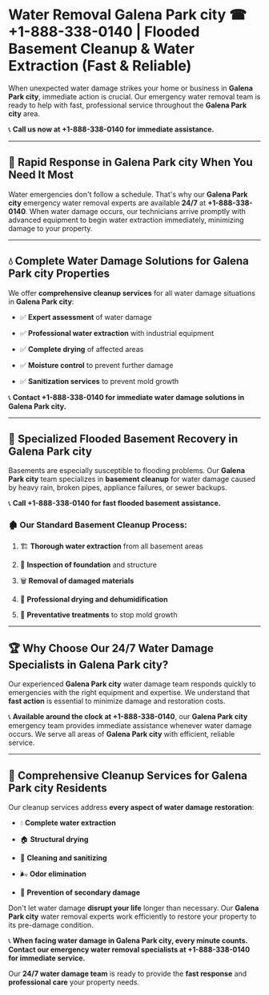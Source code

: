 # Water Removal Galena Park city ☎ +1-888-338-0140 | Flooded Basement Cleanup & Water Extraction (Fast & Reliable)

When unexpected water damage strikes your home or business in **Galena Park city**, immediate action is crucial. Our emergency water removal team is ready to help with fast, professional service throughout the **Galena Park city** area. 

📞 **Call us now at +1-888-338-0140 for immediate assistance.**
---
## 🚀 Rapid Response in Galena Park city When You Need It Most
Water emergencies don't follow a schedule. That's why our **Galena Park city** emergency water removal experts are available **24/7** at **+1-888-338-0140**. When water damage occurs, our technicians arrive promptly with advanced equipment to begin water extraction immediately, minimizing damage to your property.
---
## 💧 Complete Water Damage Solutions for Galena Park city Properties
We offer **comprehensive cleanup services** for all water damage situations in **Galena Park city**:
- ✅ **Expert assessment** of water damage  
- ✅ **Professional water extraction** with industrial equipment  
- ✅ **Complete drying** of affected areas  
- ✅ **Moisture control** to prevent further damage  
- ✅ **Sanitization services** to prevent mold growth  
📞 **Contact +1-888-338-0140 for immediate water damage solutions in Galena Park city.**
---
## 🌊 Specialized Flooded Basement Recovery in Galena Park city
Basements are especially susceptible to flooding problems. Our **Galena Park city** team specializes in **basement cleanup** for water damage caused by heavy rain, broken pipes, appliance failures, or sewer backups. 
📞 **Call +1-888-338-0140 for fast flooded basement assistance.**
### 🏚️ Our Standard Basement Cleanup Process:
1. 🏗️ **Thorough water extraction** from all basement areas  
2. 🔎 **Inspection of foundation** and structure  
3. 🗑️ **Removal of damaged materials**  
4. 💨 **Professional drying and dehumidification**  
5. 🚫 **Preventative treatments** to stop mold growth  
---
## 🏆 Why Choose Our 24/7 Water Damage Specialists in Galena Park city?
Our experienced **Galena Park city** water damage team responds quickly to emergencies with the right equipment and expertise. We understand that **fast action** is essential to minimize damage and restoration costs.
📞 **Available around the clock at +1-888-338-0140**, our **Galena Park city** emergency team provides immediate assistance whenever water damage occurs. We serve all areas of **Galena Park city** with efficient, reliable service.
---
## 🧹 Comprehensive Cleanup Services for Galena Park city Residents
Our cleanup services address **every aspect of water damage restoration**:
- 💧 **Complete water extraction**  
- 🏠 **Structural drying**  
- 🧼 **Cleaning and sanitizing**  
- 🌬️ **Odor elimination**  
- 🚫 **Prevention of secondary damage**  
Don't let water damage **disrupt your life** longer than necessary. Our **Galena Park city** water removal experts work efficiently to restore your property to its pre-damage condition.
📞 **When facing water damage in Galena Park city, every minute counts. Contact our emergency water removal specialists at +1-888-338-0140 for immediate service.**
Our **24/7 water damage team** is ready to provide the **fast response** and **professional care** your property needs.
